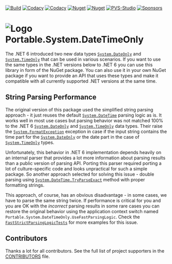 [![Build](https://github.com/OlegRa/System.DateTimeOnly/actions/workflows/release.yml/badge.svg)](https://github.com/OlegRa/System.DateTimeOnly/actions/workflows/release.yml)
[![Codacy](https://app.codacy.com/project/badge/Grade/37aac9b569e347d591f1648ff2793092)](https://www.codacy.com/gh/OlegRa/System.DateTimeOnly/dashboard?utm_source=github.com)
[![Codacy](https://app.codacy.com/project/badge/Coverage/37aac9b569e347d591f1648ff2793092)](https://www.codacy.com/gh/OlegRa/System.DateTimeOnly/dashboard?utm_source=github.com)
[![Nuget](https://img.shields.io/nuget/v/Portable.System.DateTimeOnly?logo=NuGet)](https://www.nuget.org/packages/Portable.System.DateTimeOnly)
[![Nuget](https://img.shields.io/nuget/dt/Portable.System.DateTimeOnly?logo=NuGet)](https://www.nuget.org/stats/packages/Portable.System.DateTimeOnly?groupby=Version)
[![PVS-Studio](https://img.shields.io/badge/PVS--Studio-0-blue?logo=opensourceinitiative&logoColor=white&logoWidth=16)](https://pvs-studio.com/pvs-studio/?utm_source=website&utm_medium=github&utm_campaign=open_source)
[![Sponsors](https://img.shields.io/github/sponsors/OlegRa?logo=github)](https://github.com/sponsors/OlegRa)

# ![Logo](https://user-images.githubusercontent.com/4800940/174981624-cb9d6acd-ac30-4d46-9118-81425dd4d0fe.png) Portable.System.DateTimeOnly

The .NET 6 introduced two new data types [`System.DateOnly`](https://docs.microsoft.com/dotnet/api/system.dateonly) and [`System.TimeOnly`](https://docs.microsoft.com/dotnet/api/system.timeonly) that can be used in various scenarios. If you want to use the same types in the .NET versions below to .NET 6 you can use this library in form of the NuGet package. You can also use it in your own NuGet package if you want to provide an API that uses these types and make it compatible with all currently supported .NET versions at the same time.

## String Parsing Performance

The original version of this package used the simplified string parsing approach - it just reuses the default [`System.DateTime`](https://docs.microsoft.com/dotnet/api/system.datetime) parsing logic as is. It works well in most use cases but parsing behavior was not matched 100% to the .NET 6 [`System.DateOnly`](https://docs.microsoft.com/dotnet/api/system.dateonly) and [`System.TimeOnly`](https://docs.microsoft.com/dotnet/api/system.timeonly) data types. Their raise the [`System.FormatException`](https://docs.microsoft.com/dotnet/api/system.formatexception) exception in case if the input string contains the time part for the [`System.DateOnly`](https://docs.microsoft.com/dotnet/api/system.dateonly) or the date part in the case of [`System.TimeOnly`](https://docs.microsoft.com/dotnet/api/system.timeonly) types.

Unfortunately, this behavior in .NET 6 implementation depends heavily on an internal parser that provides a lot more information about parsing results than a public version of parsing API. Porting this parser required porting a lot of culture-specific code and looks unpractical for such a simple package. So another approach selected for solving this issue - double parsing using [`System.DateTime.TryParseExact`](https://docs.microsoft.com/dotnet/api/system.datetime.tryparseexact) method with proper formatting strings.

This approach, of course, has an obvious disadvantage - in some cases, we have to parse the same string twice. If performance is critical for you and you are OK with the _incorrect_ parsing results in some rare cases you can restore the original behavior using the application context switch named `Portable.System.DateTimeOnly.UseFastParsingLogic`. Check the [`FastStrictParsingLogicTests`](https://github.com/OlegRa/System.DateTimeOnly/blob/master/DateTimeOnly.Tests/FastStrictParsingLogicTests.cs) for more examples for this issue.

## Contributors

Thanks a lot for all contributors. See the full list of project supporters in the [CONTRIBUTORS](https://github.com/OlegRa/System.DateTimeOnly/blob/master/CONTRIBUTORS.md) file.
